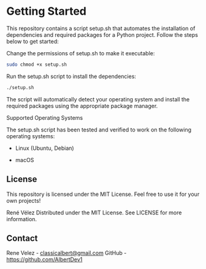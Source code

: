 
# **Getting Started**

  

  

This repository contains a script setup.sh that automates the installation of dependencies and required packages for a Python project. Follow the steps below to get started:

  

  

Change the permissions of setup.sh to make it executable:

  

  
```bash
sudo chmod +x setup.sh
```
  

  

Run the setup.sh script to install the dependencies:

  

  
```bash
./setup.sh
```
  

  

The script will automatically detect your operating system and install the required packages using the appropriate package manager.

  

Supported Operating Systems

  

  

The setup.sh script has been tested and verified to work on the following operating systems:

  

  

- Linux (Ubuntu, Debian)

- macOS
  



## License

This repository is licensed under the MIT License. Feel free to use it for your own projects!

  
René Vélez
Distributed under the MIT License. See LICENSE for more information.



## Contact

 
Rene Velez - classicalbert@gmail.com
GitHub - https://github.com/AlbertDev1
